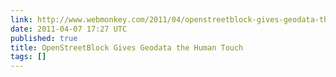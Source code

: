 ```yaml
---
link: http://www.webmonkey.com/2011/04/openstreetblock-gives-geodata-the-human-touch/
date: 2011-04-07 17:27 UTC
published: true
title: OpenStreetBlock Gives Geodata the Human Touch
tags: []
---
```



